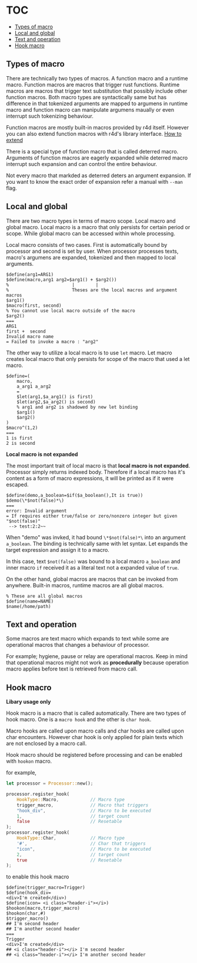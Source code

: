 # TOC

- [Types of macro](#types-of-macro)
- [Local and global](#local-and-global)
- [Text and operation](#text-and-operation)
- [Hook macro](#hook-macro)

## Types of macro

There are technically two types of macros. A function macro and a runtime macro.
Function macros are macros that trigger rust functions. Runtime macros are
macros that trigger text substitution that possibly include other function
macros. Both macro types are syntactically same but has difference in that
tokenized arguments are mapped to argumens in runtime macro and function macro
can manipulate argumens maually or even interrupt such tokenizing behaviour.

Function macros are mostly built-in macros provided by r4d itself. However you
can also extend function macros with r4d's library interface. [How to
extend](./ext.md)

There is a special type of function macro that is called deterred macro.
Arguments of function macros are eagerly expanded while deterred macro
interrupt such expansion and can control the entire behaviour. 

Not every macro that markded as deterred deters an argument expansion. If you
want to know the exact order of expansion refer a manual with ```--man``` flag.

## Local and global

There are two macro types in terms of macro scope. Local macro and global
macro. Local macro is a macro that only persists for certain period or scope.
While global macro can be accessed within whole processing.

Local macro consists of two cases. First is automatically bound by processor
and second is set by user. When processor processes texts, macro's argumens are
expanded, tokenized and then mapped to local arguments.

```
$define(arg1=ARG1)
$define(macro,arg1 arg2=$arg1() + $arg2())
%                        |        |
%                        Theses are the local macros and argument macros
$arg1()
$macro(first, second)
% You cannot use local macro outside of the macro
$arg2()
===
ARG1
first +  second
Invalid macro name
= Failed to invoke a macro : "arg2"
```

The other way to utilize a local macro is to use ```let``` macro. Let macro
creates local macro that only persists for scope of the macro that used a let
macro.

```
$define=(
	macro,
	a_arg1 a_arg2
	=
	$let(arg1,$a_arg1() is first)
	$let(arg2,$a_arg2() is second)
	% arg1 and arg2 is shadowed by new let binding
	$arg1() 
	$arg2() 
)
$macro^(1,2)
===
1 is first
2 is second
```

**Local macro is not expanded**

The most important trait of local macro is that **local macro is not
expanded**. Processor simply returns indexed body. Therefore if a local macro
has it's content as a form of macro expressions, it will be printed as if it
were escaped.

```
$define(demo,a_boolean=$if($a_boolean(),It is true))
$demo(\*$not(false)*\)
===
error: Invalid argument
= If requires either true/false or zero/nonzero integer but given "$not(false)"
 --> test:2:2~~
```

When "demo" was invked, it had bound ```\*$not(false)*\``` into an argument
```a_boolean```. The binding is technically same with let syntax. Let expands
the target expression and assign it to a macro.

In this case, text ```$not(false)``` was bound to a local macro ```a_boolean```
and inner macro ```if``` received it as a literal text not a expanded value of
```true```.

On the other hand, global macros are macros that can be invoked from anywhere.
Built-in macros, runtime macros are all global macros.

```
% These are all global macros
$define(name=NAME)
$name(/home/path)
```

## Text and operation

Some macros are text macro which expands to text while some are operational
macros that changes a behaviour of processor.

For example; hygiene, pause or relay are operational macros. Keep in mind that
operational macros might not work as **procedurally** because operation macro
applies before text is retrieved from macro call.

## Hook macro 

**Libary usage only**

Hook macro is a macro that is called automatically. There are two types of hook
macro. One is a ```macro hook``` and the other is ```char hook```.

Macro hooks are called upon macro calls and char hooks are called upon char
encounters. However char hook is only applied for plain texts which are not
enclosed by a macro call.

Hook macro should be registered before processing and can be enabled with
```hookon``` macro.

for example,

```rust
let processor = Processor::new();

processor.register_hook(
    HookType::Macro,            // Macro type
    trigger_macro,              // Macro that triggers
    "hook_div",                 // Macro to be executed
    1,                          // target count
    false                       // Resetable
);
processor.register_hook(
    HookType::Char,             // Macro type
    '#',                        // Char that triggers
    "icon",                     // Macro to be executed
    2,                          // target count
    true                        // Resetable
);
```

to enable this hook macro

```r4d
$define(trigger_macro=Trigger)
$define(hook_div=
<div>I'm created</div>)
$define(icon= <i class="header-i"></i>)
$hookon(macro,trigger_macro)
$hookon(char,#)
$trigger_macro()
## I'm second header
## I'm another second header
===
Trigger
<div>I'm created</div>
## <i class="header-i"></i> I'm second header
## <i class="header-i"></i> I'm another second header
```
